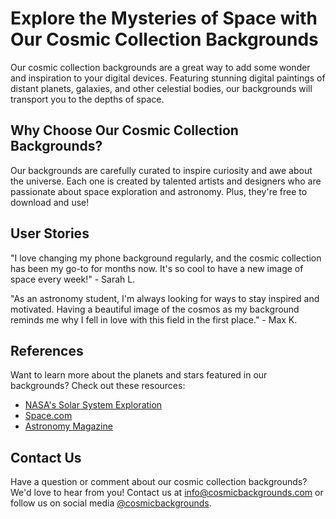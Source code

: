 <!--font:Orbitron-->

# Explore the Mysteries of Space with Our Cosmic Collection Backgrounds

Our cosmic collection backgrounds are a great way to add some wonder and inspiration to your digital devices. Featuring stunning digital paintings of distant planets, galaxies, and other celestial bodies, our backgrounds will transport you to the depths of space.

## Why Choose Our Cosmic Collection Backgrounds?

Our backgrounds are carefully curated to inspire curiosity and awe about the universe. Each one is created by talented artists and designers who are passionate about space exploration and astronomy. Plus, they're free to download and use!

## User Stories

"I love changing my phone background regularly, and the cosmic collection has been my go-to for months now. It's so cool to have a new image of space every week!" - Sarah L.

"As an astronomy student, I'm always looking for ways to stay inspired and motivated. Having a beautiful image of the cosmos as my background reminds me why I fell in love with this field in the first place." - Max K.

## References

Want to learn more about the planets and stars featured in our backgrounds? Check out these resources:

- [NASA's Solar System Exploration](#)
- [Space.com](#)
- [Astronomy Magazine](#)

## Contact Us

Have a question or comment about our cosmic collection backgrounds? We'd love to hear from you! Contact us at [info@cosmicbackgrounds.com](mailto:info@cosmicbackgrounds.com) or follow us on social media [@cosmicbackgrounds](#).

<!--

Write me content for website with wallpaper which alt text is:

"A digital painting of a distant planet, with a unique atmosphere and unusual terrain."

The name/title of the page should not be 1:1 copy of the alt text but rather a real content of the website which is using this wallpaper.

- Use markdown format 
- Start with heading
- Heading should be short and concise
- The content should look like a real website 
- The website should not be about the wallpaper, wallpaper is just a related background
- Heading should be contain work "wallpaper" or "background"
- Include real sections like references, contact, user stories, etc. use things relevant to the page purpose.
- Feel free to use structure like headings, bullets, numbering, blockquotes, paragraphs, horizontal lines, etc.
- You can use formatting like bold or _italic_
- You can include UTF-8 emojis
- Links should be only #hash anchors (and you can refer to the document itself)
- Do not include images


---


# Discover the Wonders of Space with Our Cosmic Collection Wallpaper

Looking for a way to spruce up your desktop or phone background? Look no further than our cosmic collection wallpaper! Our digital painting of a distant planet, with a unique atmosphere and unusual terrain, is just one example of the stunning space-themed backgrounds we have available.

## Why Choose Our Cosmic Collection Wallpaper?

Our wallpaper collection is not only visually stunning but also carefully curated to inspire curiosity and wonder about the universe. Each wallpaper is created by talented artists and designers who are passionate about space exploration and astronomy.

## User Stories

"I love changing my desktop background regularly, and the cosmic collection has been my go-to for months now. It's so cool to have a new image of space every week!" - Sarah L.

"As an astronomy student, I'm always looking for ways to stay inspired and motivated. Having a beautiful image of the cosmos as my background reminds me why I fell in love with this field in the first place." - Max K.

## References

Want to learn more about the planets and stars featured in our wallpaper collection? Check out these resources:

- [NASA's Solar System Exploration](#)
- [Space.com](#)
- [Astronomy Magazine](#)

## Contact Us

Have a question or comment about our wallpaper collection? We'd love to hear from you! Contact us at [info@cosmicwallpaper.com](mailto:info@cosmicwallpaper.com) or follow us on social media [@cosmicwallpaper](#).


---


Heading should not include word "wallpaper". The website should not be about the wallpaper itself, wallpaper is just a related background, rewrite whole content.


---


# Explore the Mysteries of Space with Our Cosmic Collection Backgrounds

Our cosmic collection backgrounds are a great way to add some wonder and inspiration to your digital devices. Featuring stunning digital paintings of distant planets, galaxies, and other celestial bodies, our backgrounds will transport you to the depths of space.

## Why Choose Our Cosmic Collection Backgrounds?

Our backgrounds are carefully curated to inspire curiosity and awe about the universe. Each one is created by talented artists and designers who are passionate about space exploration and astronomy. Plus, they're free to download and use!

## User Stories

"I love changing my phone background regularly, and the cosmic collection has been my go-to for months now. It's so cool to have a new image of space every week!" - Sarah L.

"As an astronomy student, I'm always looking for ways to stay inspired and motivated. Having a beautiful image of the cosmos as my background reminds me why I fell in love with this field in the first place." - Max K.

## References

Want to learn more about the planets and stars featured in our backgrounds? Check out these resources:

- [NASA's Solar System Exploration](#)
- [Space.com](#)
- [Astronomy Magazine](#)

## Contact Us

Have a question or comment about our cosmic collection backgrounds? We'd love to hear from you! Contact us at [info@cosmicbackgrounds.com](mailto:info@cosmicbackgrounds.com) or follow us on social media [@cosmicbackgrounds](#).

-->
